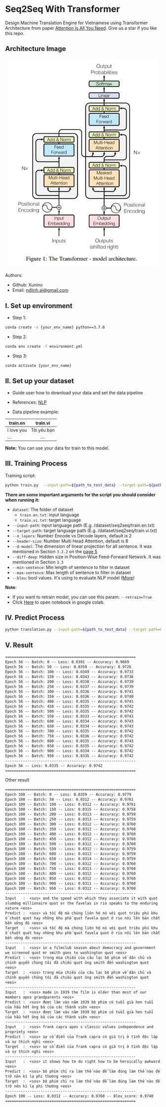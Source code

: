# Seq2Seq With Transformer

Design Machine Translation Engine for Vietnamese using Transformer Architecture from
paper [Attention Is All You Need](https://arxiv.org/pdf/1706.03762.pdf). Give us a star if you like this repo.

## Architecture Image

<p align="center">
    <img src="https://github.com/Xunino/Seq2SeqWithTransformer/blob/main/assets/Transformer.png">
</p>

Authors:

- Github: Xunino
- Email: ndlinh.ai@gmail.com

## I. Set up environment

- Step 1:

```bash
conda create -n {your_env_name} python==3.7.0
```

- Step 2:

```bash
conda env create -f environment.yml
```

- Step 3:

```bash
conda activate {your_env_name}
``` 

## II. Set up your dataset

- Guide user how to download your data and set the data pipeline

- References: [NLP](https://github.com/Xunino/Seq2SeqWithTransformer/tree/main/dataset/seq2seq)

- Data pipeline example:

| train.en   |   train.vi      |
|----------|:-------------:|
| I love you       |  Tôi yêu bạn|
| ....             |    .... |

**Note:** You can use your data for train to this model.

## III. Training Process

Training script:

```bash
python train.py  --input-path=${path_to_test_data} --target-path=${path_to_input_data} --n_layers=2 --header-size=8 --d-model=512 --diff-deep=2048 --min-sentence=0 --max-sentence=50 --bleu=True
```

**There are some important arguments for the script you should consider when running it:**

- `dataset`: The folder of dataset
    - `train.en.txt`: input language
    - `train.vi.txt`: target language
- `--input-path`: input language path (E.g. /dataset/seq2seq/train.en.txt)
- `--target-path`: target language path (E.g. /dataset/seq2seq/train.vi.txt)
- `--n_layers`: Number Encode vs Decode layers, default is 2
- `--header-size`: Number Multi Head Attention, default is 8
- `--d-model`: The dimension of linear projection for all sentence. It was mentioned in Section `3.2.2` on
  the [page 5](https://arxiv.org/pdf/1706.03762.pdf)
- `--diff-deep`: Hidden size in Position-Wise Feed-Forward Network. It was mentioned in Section `3.3`
- `--min-sentence`: Min length of sentence to filter in dataset
- `--max-sentence`: Max length of sentence to filter in dataset
- `--bleu`: bool values. It's using to evaluate NLP model ([More](https://aclanthology.org/P02-1040.pdf))

**Note**:

- If you want to retrain model, you can use this param: ```--retrain=True```
- Click [Here](https://colab.research.google.com/drive/1mxS6_1QzGMPuGSNAg5N-FjKjflneZgbY?usp=sharing) to open notebook
  in google colab.

## IV. Predict Process

```bash
python translation.py --input-path=${path_to_test_data} --target-path=${path_to_input_data}
```

## V. Result

```
===========================================================
Epoch 56 -- Batch: 0 -- Loss: 0.0391 -- Accuracy: 0.9669
Epoch 56 -- Batch: 50 -- Loss: 0.0359 -- Accuracy: 0.9726
Epoch 56 -- Batch: 100 -- Loss: 0.0349 -- Accuracy: 0.9733
Epoch 56 -- Batch: 150 -- Loss: 0.0343 -- Accuracy: 0.9736
Epoch 56 -- Batch: 200 -- Loss: 0.0338 -- Accuracy: 0.9739
Epoch 56 -- Batch: 250 -- Loss: 0.0337 -- Accuracy: 0.9739
Epoch 56 -- Batch: 300 -- Loss: 0.0336 -- Accuracy: 0.9741
Epoch 56 -- Batch: 350 -- Loss: 0.0336 -- Accuracy: 0.9740
Epoch 56 -- Batch: 400 -- Loss: 0.0335 -- Accuracy: 0.9741
Epoch 56 -- Batch: 450 -- Loss: 0.0335 -- Accuracy: 0.9742
Epoch 56 -- Batch: 500 -- Loss: 0.0335 -- Accuracy: 0.9742
Epoch 56 -- Batch: 550 -- Loss: 0.0333 -- Accuracy: 0.9743
Epoch 56 -- Batch: 600 -- Loss: 0.0334 -- Accuracy: 0.9743
Epoch 56 -- Batch: 650 -- Loss: 0.0334 -- Accuracy: 0.9743
Epoch 56 -- Batch: 700 -- Loss: 0.0335 -- Accuracy: 0.9742
Epoch 56 -- Batch: 750 -- Loss: 0.0336 -- Accuracy: 0.9742
Epoch 56 -- Batch: 800 -- Loss: 0.0335 -- Accuracy: 0.9743
Epoch 56 -- Batch: 850 -- Loss: 0.0335 -- Accuracy: 0.9742
Epoch 56 -- Batch: 900 -- Loss: 0.0334 -- Accuracy: 0.9742
Epoch 56 -- Batch: 950 -- Loss: 0.0335 -- Accuracy: 0.9742
-----------------------------------------------------------
Epoch 56 -- Loss: 0.0335 -- Accuracy: 0.9742 
===========================================================
```

Other result

```
===========================================================
Epoch 100 -- Batch: 0 -- Loss: 0.0359 -- Accuracy: 0.9779
Epoch 100 -- Batch: 50 -- Loss: 0.0312 -- Accuracy: 0.9761
Epoch 100 -- Batch: 100 -- Loss: 0.0312 -- Accuracy: 0.9761
Epoch 100 -- Batch: 150 -- Loss: 0.0315 -- Accuracy: 0.9758
Epoch 100 -- Batch: 200 -- Loss: 0.0313 -- Accuracy: 0.9759
Epoch 100 -- Batch: 250 -- Loss: 0.0313 -- Accuracy: 0.9759
Epoch 100 -- Batch: 300 -- Loss: 0.0312 -- Accuracy: 0.9760
Epoch 100 -- Batch: 350 -- Loss: 0.0312 -- Accuracy: 0.9760
Epoch 100 -- Batch: 400 -- Loss: 0.0312 -- Accuracy: 0.9760
Epoch 100 -- Batch: 450 -- Loss: 0.0312 -- Accuracy: 0.9760
Epoch 100 -- Batch: 500 -- Loss: 0.0312 -- Accuracy: 0.9760
Epoch 100 -- Batch: 550 -- Loss: 0.0312 -- Accuracy: 0.9759
Epoch 100 -- Batch: 600 -- Loss: 0.0313 -- Accuracy: 0.9759
Epoch 100 -- Batch: 650 -- Loss: 0.0314 -- Accuracy: 0.9759
Epoch 100 -- Batch: 700 -- Loss: 0.0312 -- Accuracy: 0.9760
Epoch 100 -- Batch: 750 -- Loss: 0.0313 -- Accuracy: 0.9760
Epoch 100 -- Batch: 800 -- Loss: 0.0312 -- Accuracy: 0.9760
Epoch 100 -- Batch: 850 -- Loss: 0.0312 -- Accuracy: 0.9760
Epoch 100 -- Batch: 900 -- Loss: 0.0311 -- Accuracy: 0.9760
Epoch 100 -- Batch: 950 -- Loss: 0.0312 -- Accuracy: 0.9760
-----------------------------------------------------------
Input   :  <sos> and the speed with which they associate it with quot slumdog millionaire quot or the favelas in rio speaks to the enduring nature <eos>
Predict :  <sos> và tốc độ mà chúng liên hệ nó với quot triệu phú khu ổ chuột quot hay những khu phố quot favela quot ở rio nói lên bản chất bền vững đó <eos>
Target  :  <sos> và tốc độ mà chúng liên hệ nó với quot triệu phú khu ổ chuột quot hay những khu phố quot favela quot ở rio nói lên bản chất bền vững đó <eos>
-----------------------------------------------------------
Input   :  <sos> in a filmclub season about democracy and government we screened quot mr smith goes to washington quot <eos>
Predict :  <sos> trong mùa chiếu của câu lạc bộ phim về dân chủ và chính quyền chúng tôi đã chiếu quot ông smith đến washington quot <eos>
Target  :  <sos> trong mùa chiếu của câu lạc bộ phim về dân chủ và chính quyền chúng tôi đã chiếu quot ông smith đến washington quot <eos>
-----------------------------------------------------------
Input   :  <sos> made in 1939 the film is older than most of our members apos grandparents <eos>
Predict :  <sos> được làm vào năm 1939 bộ phim có tuổi già hơn tuổi của hầu hết ông bà của các thành viên <eos>
Target  :  <sos> được làm vào năm 1939 bộ phim có tuổi già hơn tuổi của hầu hết ông bà của các thành viên <eos>
-----------------------------------------------------------
Input   :  <sos> frank capra apos s classic values independence and propriety <eos>
Predict :  <sos> sự cổ điển của frank capra có giá trị ở tính độc lập và sự thích nghi <eos>
Target  :  <sos> sự cổ điển của frank capra có giá trị ở tính độc lập và sự thích nghi <eos>
-----------------------------------------------------------
Input   :  <sos> it shows how to do right how to be heroically awkward <eos>
Predict :  <sos> bộ phim chỉ ra làm thế nào để làm đúng làm thế nào để trở nên kì lạ phi thường <eos>
Target  :  <sos> bộ phim chỉ ra làm thế nào để làm đúng làm thế nào để trở nên kì lạ phi thường <eos>
-----------------------------------------------------------
Epoch 100 -- Loss: 0.0312 -- Accuracy: 0.9760 -- Bleu_score: 0.9740
===========================================================
```